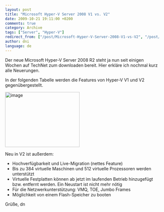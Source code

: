 ```yaml
---
layout: post
title: "Microsoft Hyper-V Server 2008 V1 vs. V2"
date: 2009-10-21 19:11:00 +0200
comments: true
category: Archive
tags: ["Server", "Hyper-V"]
redirect_from: ["/post/Microsoft-Hyper-V-Server-2008-V1-vs-V2", "/post/microsoft-hyper-v-server-2008-v1-vs-v2"]
author: dni
language: de
---
```

<!-- more -->
<p>Der neue Microsoft Hyper-V Server 2008 R2 steht ja nun seit einigen Wochen auf TechNet zum downloaden bereit. Hier erkläre ich nochmal kurz alle Neuerungen.</p>  <p>In der folgenden Tabelle werden die Features von Hyper-V V1 und V2 gegenübergestellt.</p>  <p><a href="/assets/archive/image_79.png"><img style="border-bottom: 0px; border-left: 0px; display: inline; border-top: 0px; border-right: 0px" title="image" border="0" alt="image" src="/assets/archive/image_thumb_79.png" width="244" height="180" /></a> </p>  <p>Neu in V2 ist außerdem:</p>  <ul>   <li>Hochverfügbarkeit und Live-Migration (nettes Feature)</li>    <li>Bis zu 384 virtuelle Maschinen und 512 virtuelle Prozessoren werden unterstützt</li>    <li>Virtuelle Festplatten können ab jetzt im laufenden Betrieb hinzugefügt bzw. entfernt werden. Ein Neustart ist nicht mehr nötig</li>    <li>Für die Netzwerkunterstützung: VMQ, TOE, Jumbo Frames</li>    <li>Möglichkeit von einem Flash-Speicher zu booten</li> </ul>  <p>Grüße, dn</p>

